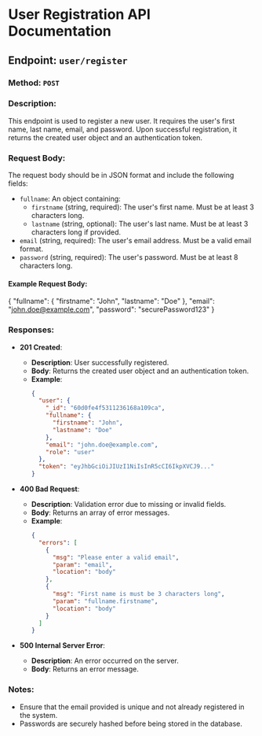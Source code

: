 # User Registration API Documentation

## Endpoint: `user/register`

### Method: `POST`

### Description:

This endpoint is used to register a new user. It requires the user's first name, last name, email, and password. Upon successful registration, it returns the created user object and an authentication token.

### Request Body:

The request body should be in JSON format and include the following fields:

- `fullname`: An object containing:
  - `firstname` (string, required): The user's first name. Must be at least 3 characters long.
  - `lastname` (string, optional): The user's last name. Must be at least 3 characters long if provided.
- `email` (string, required): The user's email address. Must be a valid email format.
- `password` (string, required): The user's password. Must be at least 8 characters long.

#### Example Request Body:

{
"fullname": {
"firstname": "John",
"lastname": "Doe"
},
"email": "john.doe@example.com",
"password": "securePassword123"
}

### Responses:

- **201 Created**:

  - **Description**: User successfully registered.
  - **Body**: Returns the created user object and an authentication token.
  - **Example**:
    ```json
    {
      "user": {
        "_id": "60d0fe4f5311236168a109ca",
        "fullname": {
          "firstname": "John",
          "lastname": "Doe"
        },
        "email": "john.doe@example.com",
        "role": "user"
      },
      "token": "eyJhbGciOiJIUzI1NiIsInR5cCI6IkpXVCJ9..."
    }
    ```

- **400 Bad Request**:

  - **Description**: Validation error due to missing or invalid fields.
  - **Body**: Returns an array of error messages.
  - **Example**:
    ```json
    {
      "errors": [
        {
          "msg": "Please enter a valid email",
          "param": "email",
          "location": "body"
        },
        {
          "msg": "First name is must be 3 characters long",
          "param": "fullname.firstname",
          "location": "body"
        }
      ]
    }
    ```

- **500 Internal Server Error**:
  - **Description**: An error occurred on the server.
  - **Body**: Returns an error message.

### Notes:

- Ensure that the email provided is unique and not already registered in the system.
- Passwords are securely hashed before being stored in the database.
